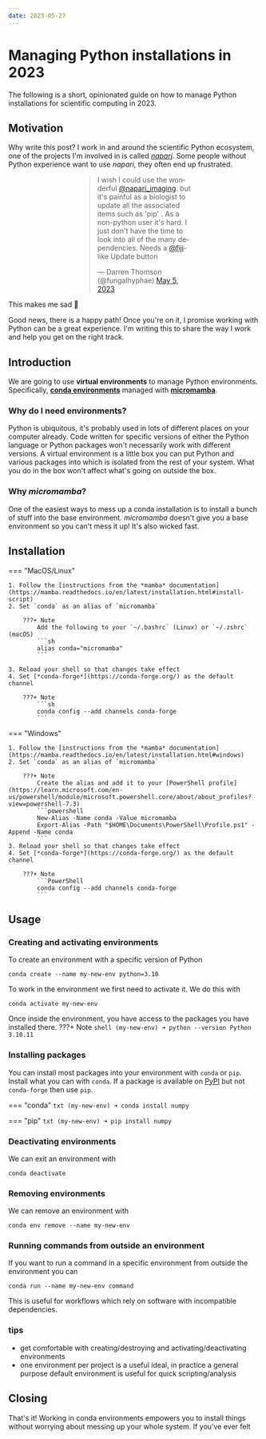 ```yaml
---
date: 2023-05-27
---
```


# Managing Python installations in 2023

The following is a short, opinionated guide on how to manage Python installations for
scientific computing in 2023.

## Motivation

Why write this post? I work in and around the scientific Python ecosystem,
one of the projects I'm involved in is called [*napari*](https://napari.org).
Some people without Python experience want to use *napari*, they often end up frustrated.

<body>
    <div style="margin:0 auto; align: center; width: 45% !important">
        <blockquote class="twitter-tweet"><p lang="en" dir="ltr">I wish I could use the wonderful <a href="https://twitter.com/napari_imaging?ref_src=twsrc%5Etfw">@napari_imaging</a>. but it&#39;s painful as a biologist to update all the associated items such as &#39;pip&#39; . As a non-python user it&#39;s hard. I just don&#39;t have the time to look into all of the many dependencies. Needs a <a href="https://twitter.com/fiji?ref_src=twsrc%5Etfw">@fiji</a>-like Update button</p>&mdash; Darren Thomson (@fungalhyphae) <a href="https://twitter.com/fungalhyphae/status/1654455013781929984?ref_src=twsrc%5Etfw">May 5, 2023</a></blockquote> <script async src="https://platform.twitter.com/widgets.js" charset="utf-8"></script>
    </div>
</body>

This makes me sad 🙁

Good news, there is a happy path! Once you're on it, I promise working with Python can be a great experience.
I'm writing this to share the way I work and help you get on the right track.

## Introduction

We are going to use **virtual environments** to manage Python environments.
Specifically,
[**conda environments**](https://docs.conda.io/projects/conda/en/latest/user-guide/concepts/environments.html#conda-environments)
managed
with [**micromamba**](https://mamba.readthedocs.io/en/latest/user_guide/micromamba.html).

### Why do I need environments?

Python is ubiquitous, it's probably used in lots of different places on your computer
already.
Code written for specific versions of either the Python language or
Python packages won't necessarily work with different versions.
A virtual environment is a little box you can put Python and various packages into
which is isolated from the rest of your system. What you do in the box won't affect
what's going on outside the box.

### Why *micromamba*?

One of the easiest ways to mess up a conda installation is to install a bunch of stuff
into the base environment.
*micromamba* doesn't give you a base environment so you can't mess it up!
It's also wicked fast.

## Installation

=== "MacOS/Linux"

    1. Follow the [instructions from the *mamba* documentation](https://mamba.readthedocs.io/en/latest/installation.html#install-script)
    2. Set `conda` as an alias of `micromamba`

        ???+ Note
            Add the following to your `~/.bashrc` (Linux) or `~/.zshrc` (macOS)
            ```sh
            alias conda="micromamba"
            ```
    
    3. Reload your shell so that changes take effect
    4. Set [*conda-forge*](https://conda-forge.org/) as the default channel

        ???+ Note
            ```sh
            conda config --add channels conda-forge
            ```

=== "Windows"

    1. Follow the [instructions from the *mamba* documentation](https://mamba.readthedocs.io/en/latest/installation.html#windows)
    2. Set `conda` as an alias of `micromamba`

        ???+ Note
            Create the alias and add it to your [PowerShell profile](https://learn.microsoft.com/en-us/powershell/module/microsoft.powershell.core/about/about_profiles?view=powershell-7.3)
            ```powershell
            New-Alias -Name conda -Value micromamba
            Export-Alias -Path "$HOME\Documents\PowerShell\Profile.ps1" -Append -Name conda
            ```
    3. Reload your shell so that changes take effect
    4. Set [*conda-forge*](https://conda-forge.org/) as the default channel

        ???+ Note
            ```PowerShell
            conda config --add channels conda-forge
            ```

## Usage

### Creating and activating environments

To create an environment with a specific version of Python

```shell
conda create --name my-new-env python=3.10
```

To work in the environment we first need to activate it. We do this with

```shell
conda activate my-new-env
```

Once inside the environment, you have access to the packages you have installed there.
???+ Note
    ```shell
    (my-new-env) ➜ python --version
    Python 3.10.11
    ```

### Installing packages

You can install most packages into your environment with `conda` or `pip`.
Install what you can with `conda`. If a package is available on 
[PyPI](https://pypi.org/) but not `conda-forge` then use `pip`.

=== "conda"
    ```txt
    (my-new-env) ➜ conda install numpy
    ```

=== "pip"
    ```txt
    (my-new-env) ➜ pip install numpy
    ```
  
### Deactivating environments

We can exit an environment with

```shell
conda deactivate
```

### Removing environments

We can remove an environment with

```shell
conda env remove --name my-new-env
```

### Running commands from outside an environment

If you want to run a command in a specific environment from outside the environment
you can

```shell
conda run --name my-new-env command
```

This is useful for workflows which rely on software with incompatible dependencies.

### tips

- get comfortable with creating/destroying and activating/deactivating environments
- one environment per project is a useful ideal, in practice a general purpose
  default environment is useful for quick scripting/analysis

## Closing

That's it! Working in conda environments empowers you to install things without
worrying about messing up your whole system. If you've ever felt 
